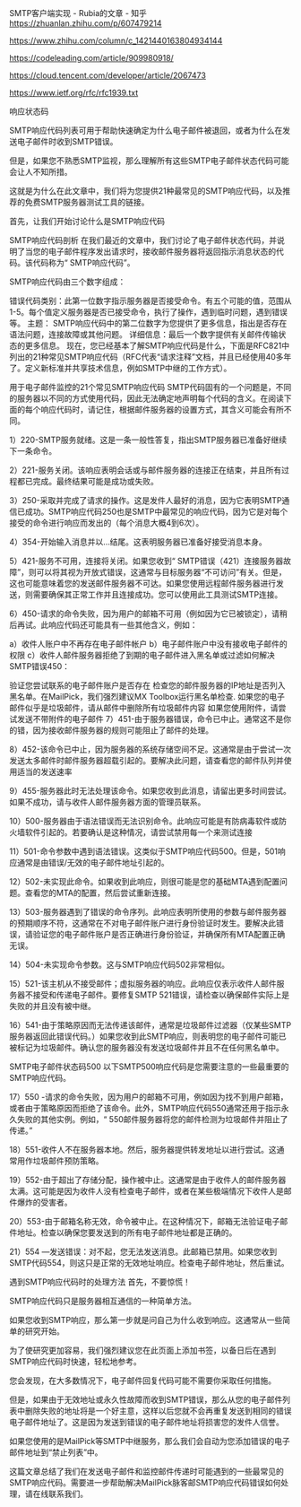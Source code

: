 SMTP客户端实现 - Rubia的文章 - 知乎
https://zhuanlan.zhihu.com/p/607479214

https://www.zhihu.com/column/c_1421440163804934144

https://codeleading.com/article/909980918/

https://cloud.tencent.com/developer/article/2067473

https://www.ietf.org/rfc/rfc1939.txt

响应状态码

SMTP响应代码列表可用于帮助快速确定为什么电子邮件被退回，或者为什么在发送电子邮件时收到SMTP错误。

但是，如果您不熟悉SMTP监视，那么理解所有这些SMTP电子邮件状态代码可能会让人不知所措。

这就是为什么在此文章中，我们将为您提供21种最常见的SMTP响应代码，以及推荐的免费SMTP服务器测试工具的链接。

首先，让我们开始讨论什么是SMTP响应代码

SMTP响应代码剖析
在我们最近的文章中，我们讨论了电子邮件状态代码，并说明了当您的电子邮件程序发出请求时，接收邮件服务器将返回指示消息状态的代码。该代码称为“ SMTP响应代码”。

SMTP响应代码由三个数字组成：

错误代码类别：此第一位数字指示服务器是否接受命令。有五个可能的值，范围从1-5。每个值定义服务器是否已接受命令，执行了操作，遇到临时问题，遇到错误等。
主题： SMTP响应代码中的第二位数字为您提供了更多信息，指出是否存在语法问题，连接故障或其他问题。
详细信息：最后一个数字提供有关邮件传输状态的更多信息。
现在，您已经基本了解SMTP响应代码是什么，下面是RFC821中 列出的21种常见SMTP响应代码（RFC代表“请求注释”文档，并且已经使用40多年了。定义新标准并共享技术信息，例如SMTP中继的工作方式）。

用于电子邮件监控的21个常见SMTP响应代码
SMTP代码固有的一个问题是，不同的服务器以不同的方式使用代码，因此无法确定地声明每个代码的含义。在阅读下面的每个响应代码时，请记住，根据邮件服务器的设置方式，其含义可能会有所不同。

1）220-SMTP服务就绪。这是一条一般性答复，指出SMTP服务器已准备好继续下一条命令。

2）221-服务关闭。该响应表明会话或与邮件服务器的连接正在结束，并且所有过程都已完成。最终结果可能是成功或失败。

3）250-采取并完成了请求的操作。这是发件人最好的消息，因为它表明SMTP通信已成功。SMTP响应代码250也是SMTP中最常见的响应代码，因为它是对每个接受的命令进行响应而发出的（每个消息大概4到6次）。

4）354-开始输入消息并以…结尾。这表明服务器已准备好接受消息本身。

5）421-服务不可用，连接将关闭。如果您收到“ SMTP错误（421）连接服务器故障”，则可以将其视为开放式错误，这通常与目标服务器“不可访问”有关。但是，这也可能意味着您的发送邮件服务器不可达。如果您使用远程邮件服务器进行发送，则需要确保其正常工作并且连接成功。您可以使用此工具测试SMTP连接。

6）450-请求的命令失败，因为用户的邮箱不可用（例如因为它已被锁定），请稍后再试。此响应代码还可能具有一些其他含义，例如：

a）收件人账户中不再存在电子邮件帐户
b）电子邮件账户中没有接收电子邮件的权限
c）收件人邮件服务器拒绝了到期的电子邮件进入黑名单或过滤如何解决SMTP错误450：

验证您尝试联系的电子邮件账户是否存在
检查您的邮件服务器的IP地址是否列入黑名单。在MailPick，我们强烈建议MX Toolbox运行黑名单检查.
如果您的电子邮件似乎是垃圾邮件，请从邮件中删除所有垃圾邮件内容
如果您使用附件，请尝试发送不带附件的电子邮件
7）451-由于服务器错误，命令已中止。通常这不是你的错，因为接收邮件服务器的规则可能阻止了邮件的处理。

8）452-该命令已中止，因为服务器的系统存储空间不足。这通常是由于尝试一次发送太多邮件时邮件服务器超载引起的。要解决此问题，请查看您的邮件队列并使用适当的发送速率

9）455-服务器此时无法处理该命令。如果您收到此消息，请留出更多时间尝试。如果不成功，请与收件人邮件服务器方面的管理员联系。

10）500-服务器由于语法错误而无法识别命令。此响应可能是有防病毒软件或防火墙软件引起的。若要确认是这种情况，请尝试禁用每一个来测试连接

11）501-命令参数中遇到语法错误。这类似于SMTP响应代码500。但是，501响应通常是由错误/无效的电子邮件地址引起的。

12）502-未实现此命令。如果收到此响应，则很可能是您的基础MTA遇到配置问题。查看您的MTA的配置，然后尝试重新连接。

13）503-服务器遇到了错误的命令序列。此响应表明所使用的参数与邮件服务器的预期顺序不符，这通常在不对电子邮件账户进行身份验证时发生。要解决此错误，请验证您的电子邮件账户是否正确进行身份验证，并确保所有MTA配置正确无误。

14）504-未实现命令参数。这与SMTP响应代码502非常相似。

15）521-该主机从不接受邮件；虚拟服务器的响应。此响应仅表示收件人邮件服务器不接受和传递电子邮件。要修复SMTP 521错误，请检查以确保邮件实际上是失败的并且没有被中继。

16）541-由于策略原因而无法传递该邮件，通常是垃圾邮件过滤器（仅某些SMTP服务器返回此错误代码。）如果您收到此SMTP响应，则表明您的电子邮件可能已被标记为垃圾邮件。确认您的服务器没有发送垃圾邮件并且不在任何黑名单中。

SMTP电子邮件状态码500
以下SMTP500响应代码是您需要注意的一些最重要的SMTP响应代码。

17）550 -请求的命令失败，因为用户的邮箱不可用，例如因为找不到用户邮箱，或者由于策略原因而拒绝了该命令。此外，SMTP响应代码550通常还用于指示永久失败的其他实例。例如，“ 550邮件服务器将您的邮件检测为垃圾邮件并阻止了传递。”

18）551-收件人不在服务器本地。然后，服务器提供转发地址以进行尝试。这通常用作垃圾邮件预防策略。

19）552-由于超出了存储分配，操作被中止。这通常是由于收件人的邮件服务器太满。这可能是因为收件人没有检查电子邮件，或者在某些极端情况下收件人是邮件爆炸的受害者。

20）553-由于邮箱名称无效，命令被中止。在这种情况下，邮箱无法验证电子邮件地址。检查以确保您要发送到的所有电子邮件地址都是正确的。

21）554 —发送错误：对不起，您无法发送消息。此邮箱已禁用。如果您收到SMTP代码554，则这只是正常的无效地址响应。检查电子邮件地址，然后重试。

遇到SMTP响应代码时的处理方法
首先，不要惊慌！

SMTP响应代码只是服务器相互通信的一种简单方法。

如果您收到SMTP响应，那么第一步就是问自己为什么收到响应。这通常从一些简单的研究开始。

为了使研究更加容易，我们强烈建议您在此页面上添加书签，以备日后在遇到SMTP响应代码时快速，轻松地参考。

您会发现，在大多数情况下，电子邮件回复代码可能不需要你采取任何措施。

但是，如果由于无效地址或永久性故障而收到SMTP错误，那么从您的电子邮件列表中删除失败的地址将是一个好主意，这样以后您就不会再重复发送到相同的错误电子邮件地址了。这是因为发送到错误的电子邮件地址将损害您的发件人信誉。

如果您使用的是MailPick等SMTP中继服务，那么我们会自动为您添加错误的电子邮件地址到“禁止列表”中。

这篇文章总结了我们在发送电子邮件和监控邮件传递时可能遇到的一些最常见的SMTP响应代码。需要进一步帮助解决MailPick脉客邮SMTP响应代码错误如何处理，请在线联系我们。